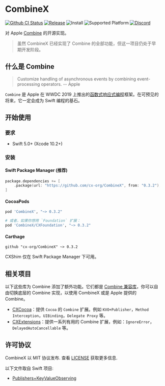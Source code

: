 # CombineX

[![Github CI Status](https://github.com/cx-org/CombineX/workflows/CI/badge.svg)](https://github.com/cx-org/CombineX/actions)
[![Release](https://img.shields.io/github/release-pre/cx-org/combinex)](https://github.com/cx-org/CombineX/releases)
![Install](https://img.shields.io/badge/install-Swift_PM%20%7C%20CocoaPods%20%7C%20Carthage-ff69b4)
![Supported Platform](https://img.shields.io/badge/platform-Linux%20%7C%20macOS%20%7C%20iOS%20%7C%20watchOS%20%7C%20tvOS-lightgrey)
[![Discord](https://img.shields.io/badge/chat-discord-9cf)](https://discord.gg/9vzqgZx)

对 Apple [Combine](https://developer.apple.com/documentation/combine) 的开源实现。

> 虽然 CombineX 已经实现了 Combine 的全部功能，但这一项目仍处于早期开发阶段。

## 什么是 Combine

> Customize handling of asynchronous events by combining event-processing operators. -- Apple

`Combine` 是 Apple 在 WWDC 2019 上推出的[函数式响应式编程](https://zh.wikipedia.org/wiki/函数式反应式编程)框架。在可预见的将来，它一定会成为 Swift 编程的基石。

## 开始使用

### 要求

- Swift 5.0+ (Xcode 10.2+)

### 安装

#### Swift Package Manager (推荐)

```swift
package.dependencies += [
    .package(url: "https://github.com/cx-org/CombineX", from: "0.3.2"),
]
```

#### CocoaPods

```ruby
pod 'CombineX', "~> 0.3.2"

# 或者，如果你想用 `Foundation` 扩展：
pod 'CombineX/CXFoundation', "~> 0.3.2"
```

#### Carthage

```carthage
github "cx-org/CombineX" ~> 0.3.2
```

CXShim 仅在 Swift Package Manager 下可用。

## 相关项目

以下这些库为 Combine 添加了额外功能。它们都是 [Combine 兼容库](https://github.com/cx-org/CombineX/wiki/Combine-Compatible-Package)，你可以自由切换底层的 Combine 实现，以使用 CombineX 或是 Apple 提供的 Combine。

- [CXCocoa](https://github.com/cx-org/CXCocoa)：提供 `Cocoa` 的 `Combine` 扩展。例如 `KVO+Publisher`，`Method Interception`，`UIBinding`，`Delegate Proxy` 等。
- [CXExtensions](https://github.com/cx-org/CXExtensions)：提供一系列有用的 Combine 扩展，例如：`IgnoreError`，`DelayedAutoCancellable` 等。

## 许可协议

CombineX 以 MIT 协议发布. 查看 [LICENSE](LICENSE) 获取更多信息.

以下文件取自 Swift 项目:

- [Publishers+KeyValueObserving](Sources/CXFoundation/Publishers+KeyValueObserving.swift)
